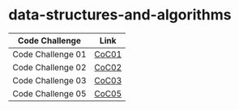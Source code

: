 # data-structures-and-algorithms



| Code Challenge    | Link                                  |
|-------------------|---------------------------------------|
| Code Challenge 01 | [CoC01](./code_challenge01/README.md) |
| Code Challenge 02 | [CoC02](./code_challenge02/README.md) |
| Code Challenge 03 | [CoC03](./code_challenge03/README.md) |
| Code Challenge 05 | [CoC05](./code_challenge05/README.md) |
